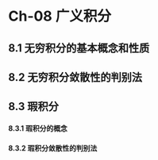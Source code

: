# Ch-08  广义积分

## 8.1  无穷积分的基本概念和性质







## 8.2  无穷积分敛散性的判别法







## 8.3  瑕积分

#### 8.3.1  瑕积分的概念



#### 8.3.2  瑕积分敛散性的判别法







